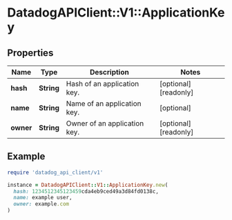 # DatadogAPIClient::V1::ApplicationKey

## Properties

| Name      | Type       | Description                  | Notes                |
| --------- | ---------- | ---------------------------- | -------------------- |
| **hash**  | **String** | Hash of an application key.  | [optional][readonly] |
| **name**  | **String** | Name of an application key.  | [optional]           |
| **owner** | **String** | Owner of an application key. | [optional][readonly] |

## Example

```ruby
require 'datadog_api_client/v1'

instance = DatadogAPIClient::V1::ApplicationKey.new(
  hash: 1234512345123459cda4eb9ced49a3d84fd0138c,
  name: example user,
  owner: example.com
)
```
